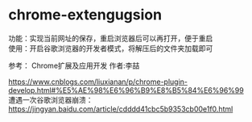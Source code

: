 # chrome-extengugsion  
功能：实现当前网址的保存，重启浏览器后可以再打开，便于重启  
使用：开启谷歌浏览器的开发者模式，将解压后的文件夹加载即可 

参考：
Chrome扩展及应用开发 作者:李喆

https://www.cnblogs.com/liuxianan/p/chrome-plugin-develop.html#%E5%AE%98%E6%96%B9%E8%B5%84%E6%96%99  
遭遇一次谷歌浏览器崩溃：  
https://jingyan.baidu.com/article/cdddd41cbc5b9353cb00e1f0.html
